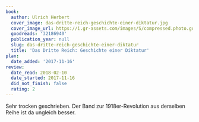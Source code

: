 ```yaml
---
book:
  author: Ulrich Herbert
  cover_image: das-dritte-reich-geschichte-einer-diktatur.jpg
  cover_image_url: https://i.gr-assets.com/images/S/compressed.photo.goodreads.com/books/1474644394l/32186940._SY475_.jpg
  goodreads: '32186940'
  publication_year: null
  slug: das-dritte-reich-geschichte-einer-diktatur
  title: 'Das Dritte Reich: Geschichte einer Diktatur'
plan:
  date_added: '2017-11-16'
review:
  date_read: 2018-02-10
  date_started: 2017-11-16
  did_not_finish: false
  rating: 2
---
```


Sehr trocken geschrieben. Der Band zur 1918er-Revolution aus derselben Reihe ist da ungleich besser.
